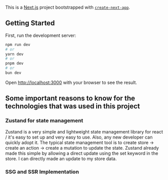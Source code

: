 This is a [Next.js](https://nextjs.org) project bootstrapped with [`create-next-app`](https://nextjs.org/docs/app/api-reference/cli/create-next-app).

## Getting Started

First, run the development server:

```bash
npm run dev
# or
yarn dev
# or
pnpm dev
# or
bun dev
```

Open [http://localhost:3000](http://localhost:3000) with your browser to see the result.

## Some important reasons to know for the technologies that was used in this project

### Zustand for state management
Zustand is a very simple and lightweight state management library for react / it's easy to set up and very easy to use. Also, any new developer can quickly adopt it.
The typical state management tool is to create store -> create an action -> create a mutation to update the state. Zustand already made this simple by allowing a direct update using the set keyword in the store. I can directly made an update to my store data.

### SSG and SSR Implementation

